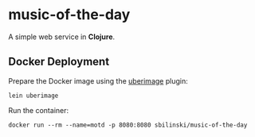 # music-of-the-day

A simple web service in **Clojure**.

## Docker Deployment

Prepare the Docker image using the [uberimage](lein-uberimage) plugin:

    lein uberimage

Run the container:

    docker run --rm --name=motd -p 8080:8080 sbilinski/music-of-the-day
